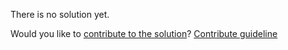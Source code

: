 
There is no solution yet.

Would you like to [contribute to the solution](https://github.com/BFEdev/BFE.dev-solutions/blob/main/question/map-vs-object-vs-set-vs-array_en.md)? [Contribute guideline](https://github.com/BFEdev/BFE.dev-solutions#how-to-contribute)
